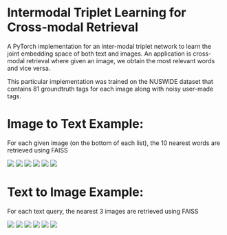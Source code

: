 # Intermodal Triplet Learning for Cross-modal Retrieval

A PyTorch implementation for an inter-modal triplet network to learn the joint embedding space of both text and
images. An application is cross-modal retrieval where given an image, we obtain the most relevant words and
vice versa.

This particular implementation was trained on the NUSWIDE dataset that contains 81 groundtruth tags for each
image along with noisy user-made tags. 

# Image to Text Example:

For each given image (on the bottom of each list), the 10 nearest words are retrieved using FAISS

![](images/image_to_text/1.png) ![](images/image_to_text/2.png) ![](images/image_to_text/3.png)
![](images/image_to_text/4.png) ![](images/image_to_text/5.png) ![](images/image_to_text/6.png)

# Text to Image Example:

For each text query, the nearest 3 images are retrieved using FAISS

![](images/text_to_image/1.png) ![](images/text_to_image/2.png) ![](images/text_to_image/3.png)
![](images/text_to_image/4.png) ![](images/text_to_image/5.png) ![](images/text_to_image/6.png)
